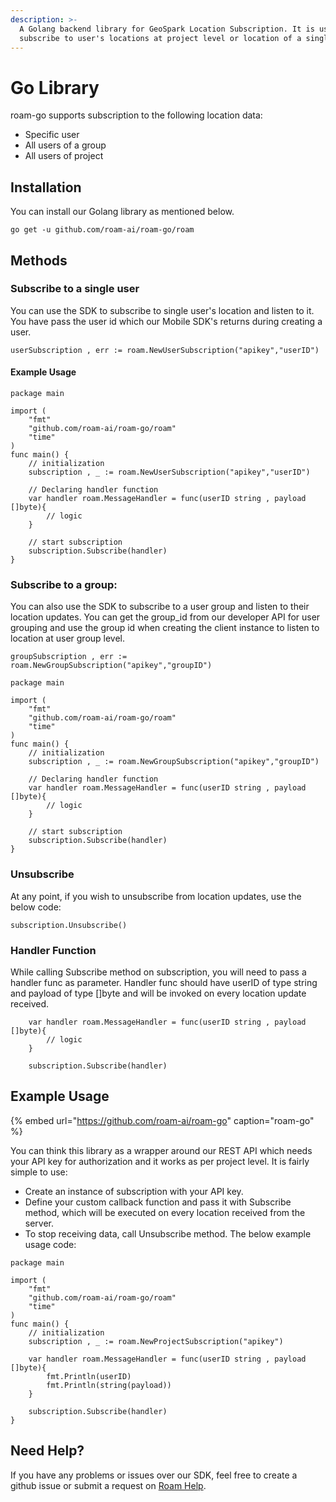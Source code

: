 ```yaml
---
description: >-
  A Golang backend library for GeoSpark Location Subscription. It is used to
  subscribe to user's locations at project level or location of a single user.
---
```


# Go Library

roam-go supports subscription to the following location data:

* Specific user
* All users of a group
* All users of project

## Installation

You can install our Golang library as mentioned below.

```text
go get -u github.com/roam-ai/roam-go/roam
```

## Methods

### Subscribe to a single user

You can use the SDK to subscribe to single user's location and listen to it. You have pass the user id which our Mobile SDK's returns during creating a user.

```text
userSubscription , err := roam.NewUserSubscription("apikey","userID")
```

#### Example Usage

```text
package main

import (
    "fmt"
    "github.com/roam-ai/roam-go/roam"
    "time"
)
func main() {
    // initialization
    subscription , _ := roam.NewUserSubscription("apikey","userID")

    // Declaring handler function
    var handler roam.MessageHandler = func(userID string , payload []byte){
        // logic
    }

    // start subscription
    subscription.Subscribe(handler)
}
```

### Subscribe to a group:

You can also use the SDK to subscribe to a user group and listen to their location updates. You can get the group\_id from our developer API for user grouping and use the group id when creating the client instance to listen to location at user group level.

```text
groupSubscription , err := roam.NewGroupSubscription("apikey","groupID")
```

```text
package main

import (
    "fmt"
    "github.com/roam-ai/roam-go/roam"
    "time"
)
func main() {
    // initialization
    subscription , _ := roam.NewGroupSubscription("apikey","groupID")

    // Declaring handler function
    var handler roam.MessageHandler = func(userID string , payload []byte){
        // logic
    }

    // start subscription
    subscription.Subscribe(handler)
}
```

### Unsubscribe

At any point, if you wish to unsubscribe from location updates, use the below code:

```text
subscription.Unsubscribe()
```

### Handler Function

While calling Subscribe method on subscription, you will need to pass a handler func as parameter. Handler func should have userID of type string and payload of type \[\]byte and will be invoked on every location update received.

```text
    var handler roam.MessageHandler = func(userID string , payload []byte){
        // logic
    }

    subscription.Subscribe(handler)
```

## Example Usage

{% embed url="https://github.com/roam-ai/roam-go" caption="roam-go" %}

You can think this library as a wrapper around our REST API which needs your API key for authorization and it works as per project level. It is fairly simple to use:

* Create an instance of subscription with your API key.
* Define your custom callback function and pass it with Subscribe method, which will be executed on every location received from the server.
* To stop receiving data, call Unsubscribe method. The below example usage code:

```text
package main

import (
    "fmt"
    "github.com/roam-ai/roam-go/roam"
    "time"
)
func main() {
    // initialization
    subscription , _ := roam.NewProjectSubscription("apikey")

    var handler roam.MessageHandler = func(userID string , payload []byte){
        fmt.Println(userID)
        fmt.Println(string(payload))
    }

    subscription.Subscribe(handler)
}
```

## Need Help?

If you have any problems or issues over our SDK, feel free to create a github issue or submit a request on [Roam Help](https://geosparkai.atlassian.net/servicedesk/customer/portal/2).

